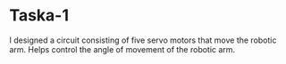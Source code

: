 # Taska-1
I designed a circuit consisting of five servo motors that move the robotic arm.
Helps control the angle of movement of the robotic arm.
